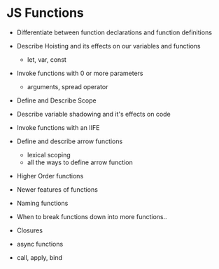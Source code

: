 # JS Functions

- Differentiate between function declarations and function definitions
- Describe Hoisting and its effects on our variables and functions
  - let, var, const
- Invoke functions with 0 or more parameters

  - arguments, spread operator

- Define and Describe Scope
- Describe variable shadowing and it's effects on code

- Invoke functions with an IIFE
- Define and describe arrow functions
  - lexical scoping
  - all the ways to define arrow function
- Higher Order functions
- Newer features of functions
- Naming functions
- When to break functions down into more functions..
- Closures
- async functions
- call, apply, bind
